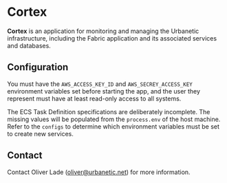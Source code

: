 # Cortex

**Cortex** is an application for monitoring and managing the Urbanetic infrastructure, including the
Fabric application and its associated services and databases.

## Configuration

You must have the `AWS_ACCESS_KEY_ID` and `AWS_SECREY_ACCESS_KEY` environment variables set before
starting the app, and the user they represent must have at least read-only access to all systems.

The ECS Task Definition specifications are deliberately incomplete. The missing values will be
populated from the `process.env` of the host machine. Refer to the `configs` to determine which
environment variables must be set to create new services.

## Contact

Contact Oliver Lade ([oliver@urbanetic.net](mailto:oliver@urbanetic.net)) for more information.
